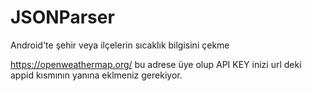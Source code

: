 # JSONParser
Android'te şehir veya ilçelerin sıcaklık bilgisini çekme

https://openweathermap.org/  bu adrese üye olup API KEY inizi url deki appid kısmının yanına eklmeniz gerekiyor.
